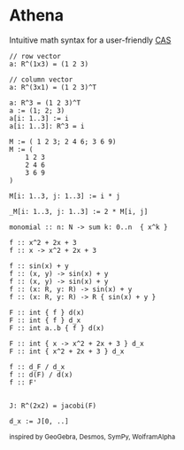 # Athena

Intuitive math syntax for a user-friendly [CAS](https://en.wikipedia.org/wiki/Computer_algebra_system)


```
// row vector
a: R^(1x3) = (1 2 3)

// column vector
a: R^(3x1) = (1 2 3)^T

a: R^3 = (1 2 3)^T
a := (1; 2; 3)
a[i: 1..3] := i
a[i: 1..3]: R^3 = i

M := ( 1 2 3; 2 4 6; 3 6 9)
M := (
    1 2 3
    2 4 6
    3 6 9
)

M[i: 1..3, j: 1..3] := i * j

_M[i: 1..3, j: 1..3] := 2 * M[i, j]

monomial :: n: N -> sum k: 0..n  { x^k }

f :: x^2 + 2x + 3
f :: x -> x^2 + 2x + 3

f :: sin(x) + y
f :: (x, y) -> sin(x) + y
f :: (x, y) -> sin(x) + y
f :: (x: R, y: R) -> sin(x) + y
f :: (x: R, y: R) -> R { sin(x) + y }

F :: int { f } d(x)
F :: int { f } d_x
F :: int a..b { f } d(x)

F :: int { x -> x^2 + 2x + 3 } d_x
F :: int { x^2 + 2x + 3 } d_x

f :: d_F / d_x
f :: d(F) / d(x)
f :: F'


J: R^(2x2) = jacobi(F)

d_x := J[0, ..]
```

<sub> inspired by GeoGebra, Desmos, SymPy, WolframAlpha </sub>
